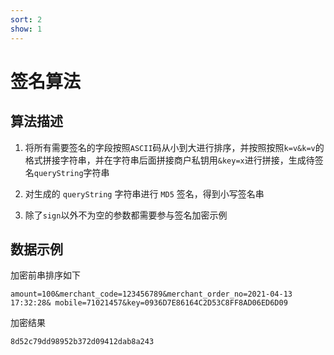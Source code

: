 ```yaml
---
sort: 2
show: 1
---
```


# 签名算法

## 算法描述
1. 将所有需要签名的字段按照`ASCII`码从小到大进行排序，并按照按照`k=v&k=v`的格式拼接字符串，并在字符串后面拼接商户私钥用`&key=x`进行拼接，生成待签名`queryString`字符串

2. 对生成的 `queryString` 字符串进行 `MD5` 签名，得到小写签名串
3. 除了`sign`以外不为空的参数都需要参与签名加密示例 

## 数据示例
加密前串排序如下

```
amount=100&merchant_code=123456789&merchant_order_no=2021-04-13 17:32:28& mobile=71021457&key=0936D7E86164C2D53C8FF8AD06ED6D09
```

加密结果
```
8d52c79dd98952b372d09412dab8a243
```